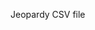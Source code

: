 Jeopardy CSV file 
<link href= 'https://drive.google.com/drive/u/0/folders/10VQx311-vke0SkwILBpXZLHWMntXIAzS'>
